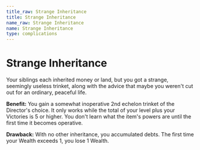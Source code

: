 ```yaml
---
title_raw: Strange Inheritance
title: Strange Inheritance
name_raw: Strange Inheritance
name: Strange Inheritance
type: complications
---
```


# Strange Inheritance

Your siblings each inherited money or land, but you got a strange, seemingly useless trinket, along with the advice that maybe you weren't cut out for an ordinary, peaceful life.

**Benefit:** You gain a somewhat inoperative 2nd echelon trinket of the Director's choice. It only works while the total of your level plus your Victories is 5 or higher. You don't learn what the item's powers are until the first time it becomes operative.

**Drawback:** With no other inheritance, you accumulated debts. The first time your Wealth exceeds 1, you lose 1 Wealth.
